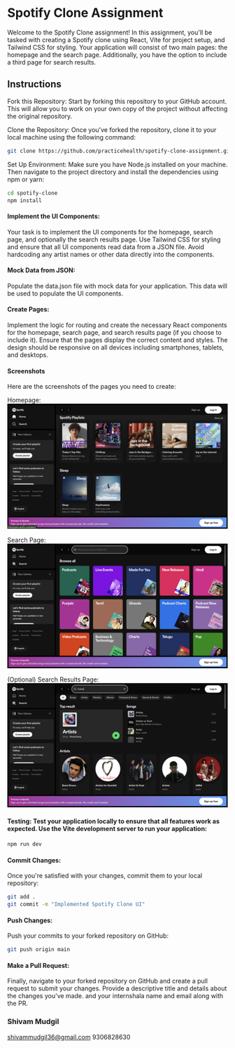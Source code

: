 # Spotify Clone Assignment

Welcome to the Spotify Clone assignment! In this assignment, you'll be tasked with creating a Spotify clone using React, Vite for project setup, and Tailwind CSS for styling. Your application will consist of two main pages: the homepage and the search page. Additionally, you have the option to include a third page for search results.

## Instructions

Fork this Repository: Start by forking this repository to your GitHub account. This will allow you to work on your own copy of the project without affecting the original repository.

Clone the Repository: Once you've forked the repository, clone it to your local machine using the following command:

```bash
git clone https://github.com/practicehealth/spotify-clone-assignment.git
```

Set Up Environment: Make sure you have Node.js installed on your machine. Then navigate to the project directory and install the dependencies using npm or yarn:

```bash
cd spotify-clone
npm install
```

<!-- ####  Project Structure:
Familiarize yourself with the project structure. You'll find directories for components, pages, assets, and other necessary files. -->

#### Implement the UI Components:

Your task is to implement the UI components for the homepage, search page, and optionally the search results page. Use Tailwind CSS for styling and ensure that all UI components read data from a JSON file. Avoid hardcoding any artist names or other data directly into the components.

#### Mock Data from JSON:

Populate the data.json file with mock data for your application. This data will be used to populate the UI components.

#### Create Pages:

Implement the logic for routing and create the necessary React components for the homepage, search page, and search results page (if you choose to include it). Ensure that the pages display the correct content and styles.
The design should be responsive on all devices including smartphones, tablets, and desktops.

#### Screenshots

Here are the screenshots of the pages you need to create:

Homepage: ![Homepage](images/homepage.png)

Search Page: ![SearchPage](images/search.png)

(Optional) Search Results Page:![SearchResults](images/search-result2.png)

#### Testing: Test your application locally to ensure that all features work as expected. Use the Vite development server to run your application:

```bash
npm run dev
```

#### Commit Changes:

Once you're satisfied with your changes, commit them to your local repository:

```bash
git add .
git commit -m "Implemented Spotify Clone UI"
```

#### Push Changes:

Push your commits to your forked repository on GitHub:

```bash
git push origin main
```

#### Make a Pull Request:

Finally, navigate to your forked repository on GitHub and create a pull request to submit your changes. Provide a descriptive title and details about the changes you've made. and your internshala name and email along with the PR.

### Shivam Mudgil

shivammudgil36@gmail.com
9306828630
